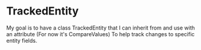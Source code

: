 # TrackedEntity

My goal is to have a class TrackedEntity that I can inherit from and use with an attribute (For now it's CompareValues)
To help track changes to specific entity fields.

